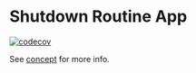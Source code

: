 # Shutdown Routine App

[![codecov](https://codecov.io/gh/albertoblent/shutdown-app/branch/main/graph/badge.svg)](https://codecov.io/gh/albertoblent/shutdown-app)

See [concept](docs/planning/CONCEPT.md) for more info.
